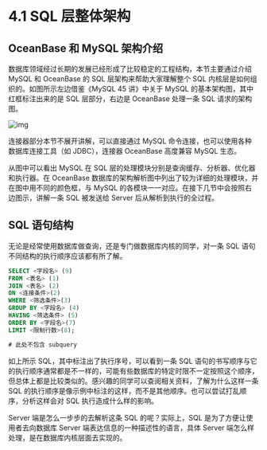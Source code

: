 # 4.1 SQL 层整体架构

## OceanBase 和 MySQL 架构介绍

数据库领域经过长期的发展已经形成了比较稳定的工程结构，本节主要通过介绍 MySQL 和 OceanBase 的 SQL 层架构来帮助大家理解整个 SQL 内核层是如何组织的。如图所示左边借鉴《MySQL 45 讲》中关于 MySQL 的基本架构图，其中红框标注出来的是 SQL 层部分，右边是 OceanBase 处理一条 SQL 请求的架构图。

![img](https://obbusiness-private.oss-cn-shanghai.aliyuncs.com/doc/img/kernel-quickstart/V1.0.0/zh-CN/4.sql-engine/2.sql-layer-architecture-01.png)

连接器部分本节不展开讲解，可以直接通过 MySQL 命令连接，也可以使用各种数据库连接工具（如 JDBC），连接器 OceanBase 高度兼容 MySQL 生态。

从图中可以看出 MySQL 在 SQL 层的处理模块分别是查询缓存、分析器、优化器和执行器。在 OceanBase 数据库的架构解析图中列出了较为详细的处理模块，并在图中用不同的颜色框，与 MySQL 的各模块一一对应。在接下几节中会按照右边图示，讲解一条 SQL 被发送给 Server 后从解析到执行的全过程。

## SQL 语句结构

无论是经常使用数据库做查询，还是专门做数据库内核的同学，对一条 SQL 语句不同结构的执行顺序应该都有所了解。

```sql
SELECT <字段名> (9)
FROM <表名> (1)
JOIN <表名> (2)
ON <连接条件>(2)
WHERE <筛选条件>(3)
GROUP BY <字段名> (4)
HAVING <筛选条件> (5)
ORDER BY <字段名>(7)
LIMIT <限制行数>(8);

# 此处不包含 subquery
```

如上所示 SQL，其中标注出了执行序号，可以看到一条 SQL 语句的书写顺序与它的执行顺序通常都是不一样的，可能有些数据库的特定时限不一定按照这个顺序，但总体上都是比较类似的。感兴趣的同学可以查阅相关资料，了解为什么这样一条 SQL 的执行顺序是像示例中标注的这样，而不是其他顺序。也可以尝试打乱顺序，分析这样会对 SQL 执行造成什么样的影响。

Server 端是怎么一步步的去解析这条 SQL 的呢？实际上，SQL 是为了方便让使用者去向数据库 Server 端表达信息的一种描述性的语言，具体 Server 端怎么样处理，是在数据库内核层面去实现的。
